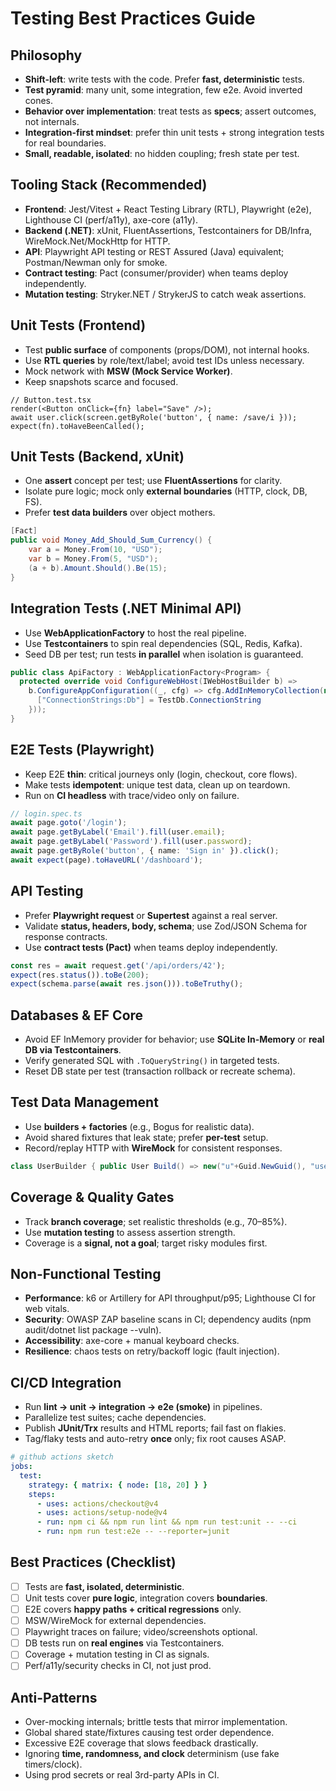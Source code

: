 # Testing Best Practices Guide

## Philosophy

* **Shift-left**: write tests with the code. Prefer **fast, deterministic** tests.
* **Test pyramid**: many unit, some integration, few e2e. Avoid inverted cones.
* **Behavior over implementation**: treat tests as **specs**; assert outcomes, not internals.
* **Integration-first mindset**: prefer thin unit tests + strong integration tests for real boundaries.
* **Small, readable, isolated**: no hidden coupling; fresh state per test.

## Tooling Stack (Recommended)

* **Frontend**: Jest/Vitest + React Testing Library (RTL), Playwright (e2e), Lighthouse CI (perf/a11y), axe-core (a11y).
* **Backend (.NET)**: xUnit, FluentAssertions, Testcontainers for DB/Infra, WireMock.Net/MockHttp for HTTP.
* **API**: Playwright API testing or REST Assured (Java) equivalent; Postman/Newman only for smoke.
* **Contract testing**: Pact (consumer/provider) when teams deploy independently.
* **Mutation testing**: Stryker.NET / StrykerJS to catch weak assertions.

## Unit Tests (Frontend)

* Test **public surface** of components (props/DOM), not internal hooks.
* Use **RTL queries** by role/text/label; avoid test IDs unless necessary.
* Mock network with **MSW (Mock Service Worker)**.
* Keep snapshots scarce and focused.

```tsx
// Button.test.tsx
render(<Button onClick={fn} label="Save" />);
await user.click(screen.getByRole('button', { name: /save/i }));
expect(fn).toHaveBeenCalled();
```

## Unit Tests (Backend, xUnit)

* One **assert** concept per test; use **FluentAssertions** for clarity.
* Isolate pure logic; mock only **external boundaries** (HTTP, clock, DB, FS).
* Prefer **test data builders** over object mothers.

```csharp
[Fact]
public void Money_Add_Should_Sum_Currency() {
    var a = Money.From(10, "USD");
    var b = Money.From(5, "USD");
    (a + b).Amount.Should().Be(15);
}
```

## Integration Tests (.NET Minimal API)

* Use **WebApplicationFactory** to host the real pipeline.
* Use **Testcontainers** to spin real dependencies (SQL, Redis, Kafka).
* Seed DB per test; run tests **in parallel** when isolation is guaranteed.

```csharp
public class ApiFactory : WebApplicationFactory<Program> {
  protected override void ConfigureWebHost(IWebHostBuilder b) =>
    b.ConfigureAppConfiguration((_, cfg) => cfg.AddInMemoryCollection(new Dictionary<string,string?> {
      ["ConnectionStrings:Db"] = TestDb.ConnectionString
    }));
}
```

## E2E Tests (Playwright)

* Keep E2E **thin**: critical journeys only (login, checkout, core flows).
* Make tests **idempotent**: unique test data, clean up on teardown.
* Run on **CI headless** with trace/video only on failure.

```ts
// login.spec.ts
await page.goto('/login');
await page.getByLabel('Email').fill(user.email);
await page.getByLabel('Password').fill(user.password);
await page.getByRole('button', { name: 'Sign in' }).click();
await expect(page).toHaveURL('/dashboard');
```

## API Testing

* Prefer **Playwright request** or **Supertest** against a real server.
* Validate **status, headers, body, schema**; use Zod/JSON Schema for response contracts.
* Use **contract tests (Pact)** when teams deploy independently.

```ts
const res = await request.get('/api/orders/42');
expect(res.status()).toBe(200);
expect(schema.parse(await res.json())).toBeTruthy();
```

## Databases & EF Core

* Avoid EF InMemory provider for behavior; use **SQLite In-Memory** or **real DB via Testcontainers**.
* Verify generated SQL with `.ToQueryString()` in targeted tests.
* Reset DB state per test (transaction rollback or recreate schema).

## Test Data Management

* Use **builders + factories** (e.g., Bogus for realistic data).
* Avoid shared fixtures that leak state; prefer **per-test** setup.
* Record/replay HTTP with **WireMock** for consistent responses.

```csharp
class UserBuilder { public User Build() => new("u"+Guid.NewGuid(), "user@example.com"); }
```

## Coverage & Quality Gates

* Track **branch coverage**; set realistic thresholds (e.g., 70–85%).
* Use **mutation testing** to assess assertion strength.
* Coverage is a **signal, not a goal**; target risky modules first.

## Non-Functional Testing

* **Performance**: k6 or Artillery for API throughput/p95; Lighthouse CI for web vitals.
* **Security**: OWASP ZAP baseline scans in CI; dependency audits (npm audit/dotnet list package --vuln).
* **Accessibility**: axe-core + manual keyboard checks.
* **Resilience**: chaos tests on retry/backoff logic (fault injection).

## CI/CD Integration

* Run **lint → unit → integration → e2e (smoke)** in pipelines.
* Parallelize test suites; cache dependencies.
* Publish **JUnit/Trx** results and HTML reports; fail fast on flakies.
* Tag/flaky tests and auto-retry **once** only; fix root causes ASAP.

```yaml
# github actions sketch
jobs:
  test:
    strategy: { matrix: { node: [18, 20] } }
    steps:
      - uses: actions/checkout@v4
      - uses: actions/setup-node@v4
      - run: npm ci && npm run lint && npm run test:unit -- --ci
      - run: npm run test:e2e -- --reporter=junit
```

## Best Practices (Checklist)

* [ ] Tests are **fast, isolated, deterministic**.
* [ ] Unit tests cover **pure logic**, integration covers **boundaries**.
* [ ] E2E covers **happy paths + critical regressions** only.
* [ ] MSW/WireMock for external dependencies.
* [ ] Playwright traces on failure; video/screenshots optional.
* [ ] DB tests run on **real engines** via Testcontainers.
* [ ] Coverage + mutation testing in CI as signals.
* [ ] Perf/a11y/security checks in CI, not just prod.

## Anti-Patterns

* Over-mocking internals; brittle tests that mirror implementation.
* Global shared state/fixtures causing test order dependence.
* Excessive E2E coverage that slows feedback drastically.
* Ignoring **time, randomness, and clock** determinism (use fake timers/clock).
* Using prod secrets or real 3rd-party APIs in CI.
